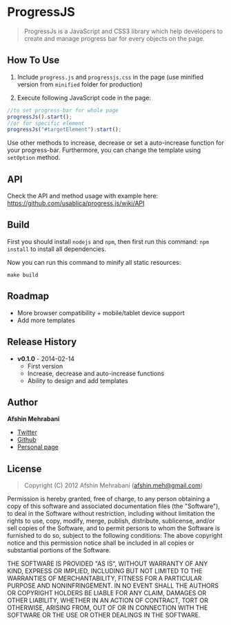 # ProgressJS

> ProgressJs is a JavaScript and CSS3 library which help developers to create and manage progress bar for every objects on the page. 

## How To Use

1) Include `progress.js` and `progressjs.css` in the page (use minified version from `minified` folder for production)

2) Execute following JavaScript code in the page:

```javascript
//to set progress-bar for whole page
progressJs().start();
//or for specific element
progressJs("#targetElement").start();
```


Use other methods to increase, decrease or set a auto-increase function for your progress-bar. Furthermore, you can change the template using `setOption` method.

## API

Check the API and method usage with example here: https://github.com/usablica/progress.js/wiki/API

## Build

First you should install `nodejs` and `npm`, then first run this command: `npm install` to install all dependencies.

Now you can run this command to minify all static resources:

    make build

## Roadmap
- More browser compatibility + mobile/tablet device support
- Add more templates

## Release History
 * **v0.1.0** - 2014-02-14 
   - First version
   - Increase, decrease and auto-increase functions
   - Ability to design and add templates

## Author
**Afshin Mehrabani**

- [Twitter](https://twitter.com/afshinmeh)
- [Github](https://github.com/afshinm)
- [Personal page](http://afshinm.name/)  

## License
> Copyright (C) 2012 Afshin Mehrabani (afshin.meh@gmail.com)

Permission is hereby granted, free of charge, to any person obtaining a copy of this software and associated 
documentation files (the "Software"), to deal in the Software without restriction, including without limitation 
the rights to use, copy, modify, merge, publish, distribute, sublicense, and/or sell copies of the Software, 
and to permit persons to whom the Software is furnished to do so, subject to the following conditions:
The above copyright notice and this permission notice shall be included in all copies or substantial portions 
of the Software.

THE SOFTWARE IS PROVIDED "AS IS", WITHOUT WARRANTY OF ANY KIND, EXPRESS OR IMPLIED, INCLUDING BUT NOT LIMITED 
TO THE WARRANTIES OF MERCHANTABILITY, FITNESS FOR A PARTICULAR PURPOSE AND NONINFRINGEMENT. IN NO EVENT SHALL 
THE AUTHORS OR COPYRIGHT HOLDERS BE LIABLE FOR ANY CLAIM, DAMAGES OR OTHER LIABILITY, WHETHER IN AN ACTION OF 
CONTRACT, TORT OR OTHERWISE, ARISING FROM, OUT OF OR IN CONNECTION WITH THE SOFTWARE OR THE USE OR OTHER DEALINGS 
IN THE SOFTWARE.